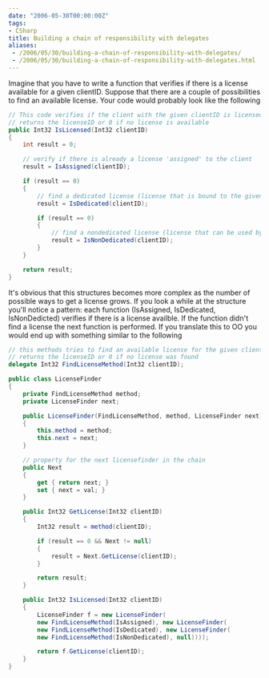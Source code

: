 ```yaml
---
date: "2006-05-30T00:00:00Z"
tags:
- CSharp
title: Building a chain of responsibility with delegates
aliases:
 - /2006/05/30/building-a-chain-of-responsibility-with-delegates/
 - /2006/05/30/building-a-chain-of-responsibility-with-delegates.html
---
```

Imagine that you have to write a function that verifies if there is a license available for a given clientID. Suppose that there are a couple of possibilities to find an available license. Your code would probably look like the following

```csharp
// This code verifies if the client with the given clientID is licensed
// returns the licenseID or 0 if no license is available
public Int32 IsLicensed(Int32 clientID) 
{
	int result = 0;

	// verify if there is already a license 'assigned' to the client
	result = IsAssigned(clientID);

	if (result == 0) 
	{
		// find a dedicated license (license that is bound to the given client)
		result = IsDedicated(clientID);

		if (result == 0) 
		{
			// find a nondedicated license (license that can be used by any client)
			result = IsNonDedicated(clientID);
		}
	}

	return result;
}
```

It's obvious that this structures becomes more complex as the number of possible ways to get a license grows. If you look a while at the structure you'll notice a pattern: each function (IsAssigned, IsDedicated, IsNonDedicted) verifies if there is a license availble. If the function didn't find a license the next function is performed. If you translate this to OO you would end up with something similar to the following

```csharp
// this methods tries to find an available license for the given clientID
// returns the licenseID or 0 if no license was found
delegate Int32 FindLicenseMethod(Int32 clientID);

public class LicenseFinder 
{
	private FindLicenseMethod method;
	private LicenseFinder next;

	public LicenseFinder(FindLicenseMethod, method, LicenseFinder next) 
	{
		this.method = method;
		this.next = next;
	}

	// property for the next licensefinder in the chain
	public Next 
	{
		get { return next; }
		set { next = val; }
	}

	public Int32 GetLicense(Int32 clientID) 
	{
		Int32 result = method(clientID);

		if (result == 0 && Next != null) 
		{
			result = Next.GetLicense(clientID);
		}

		return result;
	}

	public Int32 IsLicensed(Int32 clientID) 
	{
		LicenseFinder f = new LicenseFinder(
		new FindLicenseMethod(IsAssigned), new LicenseFinder(
		new FindLicenseMethod(IsDedicated), new LicenseFinder(
		new FindLicenseMethod(IsNonDedicated), null))));

		return f.GetLicense(clientID);
	}
}
```
